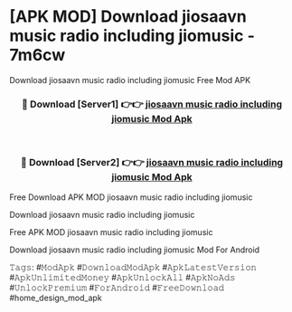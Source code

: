 # [APK MOD] Download  jiosaavn music radio including jiomusic - 7m6cw
Download jiosaavn music radio including jiomusic Free Mod APK

<div align="center">
<h3>🔴 Download [Server1] 👉👉 <a href="https://apk-comot.site?title=jiosaavn_music_radio_including_jiomusic">jiosaavn music radio including jiomusic Mod Apk</a></h3><br>

<h3>🔴 Download [Server2] 👉👉 <a href="https://apk-comot.site?title=jiosaavn_music_radio_including_jiomusic">jiosaavn music radio including jiomusic Mod Apk</a></h3>
</div>


Free Download APK MOD jiosaavn music radio including jiomusic

Download jiosaavn music radio including jiomusic 

Free APK MOD jiosaavn music radio including jiomusic 

Download jiosaavn music radio including jiomusic Mod For Android

𝚃𝚊𝚐𝚜: #𝙼𝚘𝚍𝙰𝚙𝚔 #𝙳𝚘𝚠𝚗𝚕𝚘𝚊𝚍𝙼𝚘𝚍𝙰𝚙𝚔 #𝙰𝚙𝚔𝙻𝚊𝚝𝚎𝚜𝚝𝚅𝚎𝚛𝚜𝚒𝚘𝚗 #𝙰𝚙𝚔𝚄𝚗𝚕𝚒𝚖𝚒𝚝𝚎𝚍𝙼𝚘𝚗𝚎𝚢 #𝙰𝚙𝚔𝚄𝚗𝚕𝚘𝚌𝚔𝙰𝚕𝚕 #𝙰𝚙𝚔𝙽𝚘𝙰𝚍𝚜 #𝚄𝚗𝚕𝚘𝚌𝚔𝙿𝚛𝚎𝚖𝚒𝚞𝚖 #𝙵𝚘𝚛𝙰𝚗𝚍𝚛𝚘𝚒𝚍 #𝙵𝚛𝚎𝚎𝙳𝚘𝚠𝚗𝚕𝚘𝚊𝚍 #home_design_mod_apk